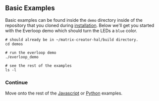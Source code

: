 ## Basic Examples
Basic examples can be found inside the `demo` directory inside of the repository that you cloned during [installation](./installation). Below we'll get you started with the Everloop demo which should turn the LEDs a `blue` color.
```
# should already be in ~/matrix-creator-hal/build directory.
cd demos

# run the everloop demo
./everloop_demo

# see the rest of the examples
ls -l
```

### Continue
Move onto the rest of the [Javascript](../examples/jstests) or [Python](../examples/pytests) examples.